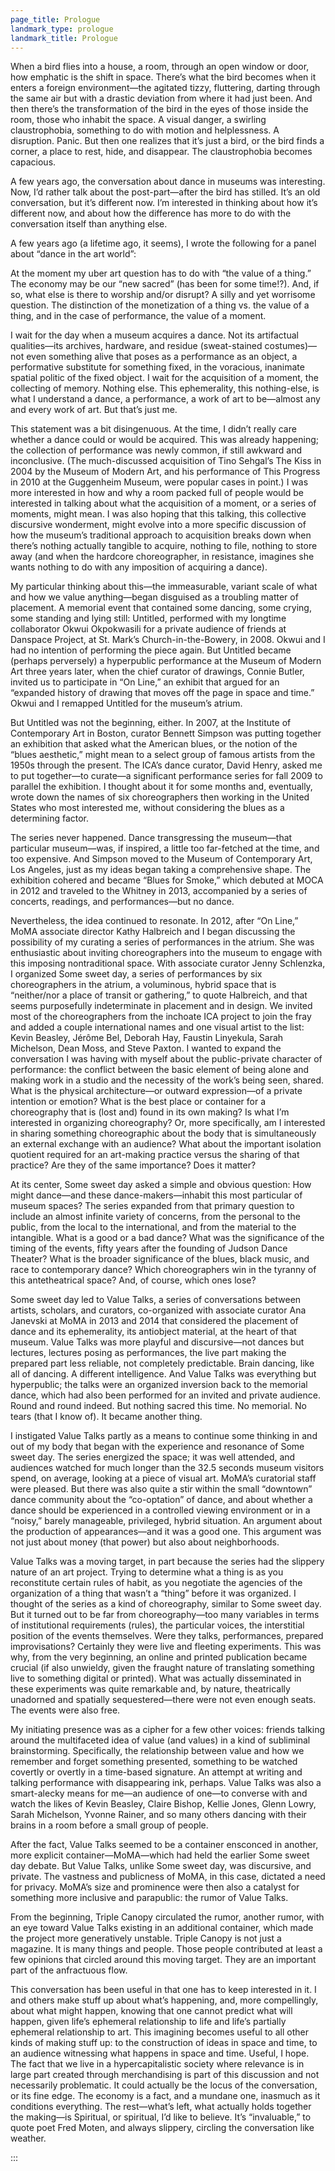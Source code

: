 ```yaml
---
page_title: Prologue
landmark_type: prologue
landmark_title: Prologue
---
```


When a bird flies into a house, a room, through an open window or door, how emphatic is the shift in space. There’s what the bird becomes when it enters a foreign environment—the agitated tizzy, fluttering, darting through the same air but with a drastic deviation from where it had just been. And then there’s the transformation of the bird in the eyes of those inside the room, those who inhabit the space. A visual danger, a swirling claustrophobia, something to do with motion and helplessness. A disruption. Panic. But then one realizes that it’s just a bird, or the bird finds a corner, a place to rest, hide, and disappear. The claustrophobia becomes capacious.

A few years ago, the conversation about dance in museums was interesting. Now, I’d rather talk about the post-part—after the bird has stilled. It’s an old conversation, but it’s different now. I’m interested in thinking about how it’s different now, and about how the difference has more to do with the conversation itself than anything else.

A few years ago (a lifetime ago, it seems), I wrote the following for a panel about “dance in the art world”:

At the moment my uber art question has to do with “the value of a thing.” The economy may be our “new sacred” (has been for some time!?). And, if so, what else is there to worship and/or disrupt? A silly and yet worrisome question. The distinction of the monetization of a thing vs. the value of a thing, and in the case of performance, the value of a moment.

I wait for the day when a museum acquires a dance. Not its artifactual qualities—its archives, hardware, and residue (sweat-stained costumes)—not even something alive that poses as a performance as an object, a performative substitute for something fixed, in the voracious, inanimate spatial politic of the fixed object. I wait for the acquisition of a moment, the collecting of memory. Nothing else. This ephemerality, this nothing-else, is what I understand a dance, a performance, a work of art to be—almost any and every work of art. But that’s just me.

This statement was a bit disingenuous. At the time, I didn’t really care whether a dance could or would be acquired. This was already happening; the collection of performance was newly common, if still awkward and inconclusive. (The much-discussed acquisition of Tino Sehgal’s The Kiss in 2004 by the Museum of Modern Art, and his performance of This Progress in 2010 at the Guggenheim Museum, were popular cases in point.) I was more interested in how and why a room packed full of people would be interested in talking about what the acquisition of a moment, or a series of moments, might mean. I was also hoping that this talking, this collective discursive wonderment, might evolve into a more specific discussion of how the museum’s traditional approach to acquisition breaks down when there’s nothing actually tangible to acquire, nothing to file, nothing to store away (and when the hardcore choreographer, in resistance, imagines she wants nothing to do with any imposition of acquiring a dance).

My particular thinking about this—the immeasurable, variant scale of what and how we value anything—began disguised as a troubling matter of placement. A memorial event that contained some dancing, some crying, some standing and lying still: Untitled, performed with my longtime collaborator Okwui Okpokwasili for a private audience of friends at Danspace Project, at St. Mark’s Church-in-the-Bowery, in 2008. Okwui and I had no intention of performing the piece again. But Untitled became
(perhaps perversely) a hyperpublic performance at the Museum of Modern Art three years later, when the chief curator of drawings, Connie Butler, invited us to participate in “On Line,” an exhibit that argued for an “expanded history of drawing that moves off the page in space and time.” Okwui and I remapped Untitled for the museum’s atrium.

But Untitled was not the beginning, either. In 2007, at the Institute of Contemporary Art in Boston, curator Bennett Simpson was putting together an exhibition that asked what the American blues, or the notion of the
“blues aesthetic,” might mean to a select group of famous artists from the 1950s through the present. The ICA’s dance curator, David Henry, asked me to put together—to curate—a significant performance series for fall 2009 to parallel the exhibition. I thought about it for some months and, eventually, wrote down the names of six choreographers then working in the United States who most interested me, without considering the blues as a determining factor.

The series never happened. Dance transgressing the museum—that particular museum—was, if inspired, a little too far-fetched at the time, and too expensive. And Simpson moved to the Museum of Contemporary Art, Los Angeles, just as my ideas began taking a comprehensive shape. The exhibition cohered and became “Blues for Smoke,” which debuted at MOCA in 2012 and traveled to the Whitney in 2013, accompanied by a series of concerts, readings, and performances—but no dance.

Nevertheless, the idea continued to resonate. In 2012, after “On Line,” MoMA associate director Kathy Halbreich and I began discussing the possibility of my curating a series of performances in the atrium. She was enthusiastic about inviting choreographers into the museum to engage with this imposing nontraditional space. With associate curator Jenny Schlenzka, I organized Some sweet day, a series of performances by six choreographers in the atrium, a voluminous, hybrid space that is
“neither/nor a place of transit or gathering,” to quote Halbreich, and that seems purposefully indeterminate in placement and in design. We invited most of the choreographers from the inchoate ICA project to join the fray and added a couple international names and one visual artist to the list: Kevin Beasley, Jérôme Bel, Deborah Hay, Faustin Linyekula, Sarah Michelson, Dean Moss, and Steve Paxton. I wanted to expand the conversation I was having with myself about the public-private character of performance: the conflict between the basic element of being alone and making work in a studio and the necessity of the work’s being seen, shared. What is the physical architecture—or outward expression—of a private intention or emotion? What is the best place or container for a choreography that is (lost and) found in its own making? Is what I’m interested in organizing choreography? Or, more specifically, am I interested in sharing something choreographic about the body that is simultaneously an external exchange with an audience? What about the important isolation quotient required for an art-making practice versus the sharing of that practice? Are they of the same importance? Does it matter?

At its center, Some sweet day asked a simple and obvious question: How might dance—and these dance-makers—inhabit this most particular of museum spaces? The series expanded from that primary question to include an almost infinite variety of concerns, from the personal to the public, from the local to the international, and from the material to the intangible. What is a good or a bad dance? What was the significance of the timing of the events, fifty years after the founding of Judson Dance Theater? What is the broader significance of the blues, black music, and race to contemporary dance? Which choreographers win in the tyranny of this antetheatrical space? And, of course, which ones lose?

Some sweet day led to Value Talks, a series of conversations between artists, scholars, and curators, co-organized with associate curator Ana Janevski at MoMA in 2013 and 2014 that considered the placement of dance and its ephemerality, its antiobject material, at the heart of that museum. Value Talks was more playful and discursive—not dances but lectures, lectures posing as performances, the live part making the prepared part less reliable, not completely predictable. Brain dancing, like all of dancing. A different intelligence. And Value Talks was everything but hyperpublic; the talks were an organized inversion back to the memorial dance, which had also been performed for an invited and private audience. Round and round indeed. But nothing sacred this time. No memorial. No tears (that I know of). It became another thing.

I instigated Value Talks partly as a means to continue some thinking in and out of my body that began with the experience and resonance of Some sweet day. The series energized the space; it was well attended, and audiences watched for much longer than the 32.5 seconds museum visitors spend, on average, looking at a piece of visual art. MoMA’s curatorial staff were pleased. But there was also quite a stir within the small
“downtown” dance community about the “co-optation” of dance, and about whether a dance should be experienced in a controlled viewing environment or in a “noisy,” barely manageable, privileged, hybrid situation. An argument about the production of appearances—and it was a good one. This argument was not just about money (that power) but also about neighborhoods.

Value Talks was a moving target, in part because the series had the slippery nature of an art project. Trying to determine what a thing is as you reconstitute certain rules of habit, as you negotiate the agencies of the organization of a thing that wasn’t a “thing” before it was organized. I thought of the series as a kind of choreography, similar to Some sweet day. But it turned out to be far from choreography—too many variables in terms of institutional requirements
(rules), the particular voices, the interstitial position of the events themselves. Were they talks, performances, prepared improvisations? Certainly they were live and fleeting experiments. This was why, from the very beginning, an online and printed publication became crucial (if also unwieldy, given the fraught nature of translating something live to something digital or printed). What was actually disseminated in these experiments was quite remarkable and, by nature, theatrically unadorned and spatially sequestered—there were not even enough seats. The events were also free.

My initiating presence was as a cipher for a few other voices: friends talking around the multifaceted idea of value (and values) in a kind of subliminal brainstorming. Specifically, the relationship between value and how we remember and forget something presented, something to be watched covertly or overtly in a time-based signature. An attempt at writing and talking performance with disappearing ink, perhaps. Value Talks was also a smart-alecky means for me—an audience of one—to converse with and watch the likes of Kevin Beasley, Claire Bishop, Kellie Jones, Glenn Lowry, Sarah Michelson, Yvonne Rainer, and so many others dancing with their brains in a room before a small group of people.

After the fact, Value Talks seemed to be a container ensconced in another, more explicit container—MoMA—which had held the earlier Some sweet day debate. But Value Talks, unlike Some sweet day, was discursive, and private. The vastness and publicness of MoMA, in this case, dictated a need for privacy. MoMA’s size and prominence were then also a catalyst for something more inclusive and parapublic: the rumor of Value Talks.

From the beginning, Triple Canopy circulated the rumor, another rumor, with an eye toward Value Talks existing in an additional container, which made the project more generatively unstable. Triple Canopy is not just a magazine. It is many things and people. Those people contributed at least a few opinions that circled around this moving target. They are an important part of the anfractuous flow.

This conversation has been useful in that one has to keep interested in it. I and others make stuff up about what’s happening, and, more compellingly, about what might happen, knowing that one cannot predict what will happen, given life’s ephemeral relationship to life and life’s partially ephemeral relationship to art. This imagining becomes useful to all other kinds of making stuff up: to the construction of ideas in space and time, to an audience witnessing what happens in space and time. Useful, I hope. The fact that we live in a hypercapitalistic society where relevance is in large part created through merchandising is part of this discussion and not necessarily problematic. It could actually be the locus of the conversation, or its fine edge. The economy is a fact, and a mundane one, inasmuch as it conditions everything. The rest—what’s left, what actually holds together the making—is Spiritual, or spiritual, I’d like to believe. It’s “invaluable,” to quote poet Fred Moten, and always slippery, circling the conversation like weather.

:::
